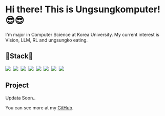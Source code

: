 <h1>Hi there! This is Ungsungkomputer! 😎😎</h1>
<p>
    I'm major in Computer Science at Korea University. My current interest is Vision, LLM, RL and ungsungko eating.
</p>

<h2>📖Stack📖</h2>
<p>
    <img src="https://img.shields.io/badge/HTML5-E34F26?style=flat-square&logo=HTML5&logoColor=white"/>&nbsp
    <img src="https://img.shields.io/badge/CSS3-1572B6?style=flat-square&logo=CSS3&logoColor=white"/>&nbsp
    <img src="https://img.shields.io/badge/JavaScript-F7DF1E?style=flat-square&logo=JavaScript&logoColor=white"/>&nbsp
    <img src="https://img.shields.io/badge/Java-007396?style=flat-square&logo=Java&logoColor=white"/>&nbsp
    <img src="https://img.shields.io/badge/MySQL-4479A1?style=flat-square&logo=MySQL&logoColor=white"/>&nbsp
    <img src="https://img.shields.io/badge/Git-F05032?style=flat-square&logo=Git&logoColor=white"/>&nbsp
    <img src="https://img.shields.io/badge/CI/CD-00A3E0?style=flat-square&logo=ci&logoColor=white"/>&nbsp
    <img src="https://simpleicons.org/?modal=icon&q=python"/>&nbsp
</p>

<h2>Project</h2>
<ul style="list-style: none; padding: 0;">
    <li>Updata Soon..</li>
</ul>

<p>
    You can see more at my <a href="https://github.com/aj0hnd">GitHub</a>.
</p>
